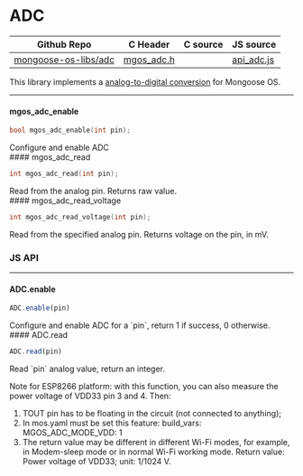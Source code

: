 # ADC
| Github Repo | C Header | C source  | JS source |
| ----------- | -------- | --------  | ----------------- |
| [mongoose-os-libs/adc](https://github.com/mongoose-os-libs/adc) | [mgos_adc.h](https://github.com/mongoose-os-libs/adc/tree/master/include/mgos_adc.h) | &nbsp;  | [api_adc.js](https://github.com/mongoose-os-libs/adc/tree/master/mjs_fs/api_adc.js)         |

This library implements a [analog-to-digital conversion](https://en.wikipedia.org/wiki/Analog-to-digital_converter) for Mongoose OS.


 ----- 
#### mgos_adc_enable

```c
bool mgos_adc_enable(int pin);
```
<div class="apidescr">
 Configure and enable ADC 
</div>
#### mgos_adc_read

```c
int mgos_adc_read(int pin);
```
<div class="apidescr">
 Read from the analog pin. Returns raw value. 
</div>
#### mgos_adc_read_voltage

```c
int mgos_adc_read_voltage(int pin);
```
<div class="apidescr">

Read from the specified analog pin.
Returns voltage on the pin, in mV.
 
</div>

### JS API

 --- 
#### ADC.enable

```javascript
ADC.enable(pin)
```
<div class="apidescr">
Configure and enable ADC for a `pin`,
return 1 if success, 0 otherwise.
</div>
#### ADC.read

```javascript
ADC.read(pin)
```
<div class="apidescr">
Read `pin` analog value, return an integer.

Note for ESP8266 platform:
with this function, you can also measure the power voltage
of VDD33 pin 3 and 4. Then:
1) TOUT pin has to be floating in the circuit
	(not connected to anything);
2) In mos.yaml must be set this feature:
	build_vars:
		MGOS_ADC_MODE_VDD: 1
3) The return value may be different in different Wi-Fi modes,
	for example, in Modem-sleep mode or in normal Wi-Fi working
	mode.
Return value: Power voltage of VDD33; unit: 1/1024 V.
</div>
